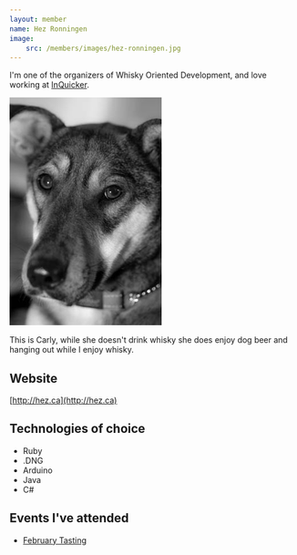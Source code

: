 ```yaml
---
layout: member
name: Hez Ronningen
image: 
    src: /members/images/hez-ronningen.jpg
---
```


I'm one of the organizers of Whisky Oriented Development, and love working at [InQuicker](https://inquicker.com).

![Carly the "whisky tasting" dog](/members/images/carly.jpg)

This is Carly, while she doesn't drink whisky she does enjoy dog beer and hanging out while I enjoy whisky.

## Website

[http://hez.ca](http://hez.ca)

## Technologies of choice

* Ruby
* .DNG
* Arduino
* Java
* C#

## Events I've attended

* [February Tasting](/2014/02/18/Tasting-Notes/)
